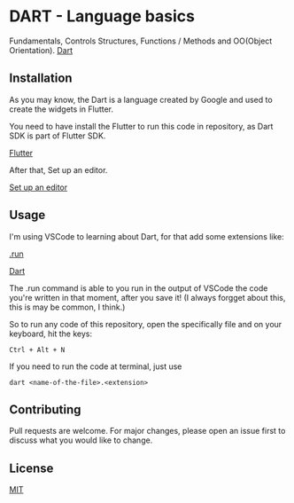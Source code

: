 # DART - Language basics

Fundamentals, Controls Structures, Functions / Methods and OO(Object Orientation).
[Dart](https://dart.dev/)

## Installation

As you may know, the Dart is a language created by Google and used to create the widgets in Flutter.

You need to have install the Flutter to run this code in repository, as Dart SDK is part of Flutter SDK. 

[Flutter](https://flutter.dev/docs/get-started/install)

After that, Set up an editor.

[Set up an editor](https://flutter.dev/docs/get-started/editor)

## Usage

I'm using VSCode to learning about Dart, for that add some extensions like:

[.run](https://github.com/formulahendry/vscode-code-runner)

[Dart](https://github.com/Dart-Code/Dart-Code)

The .run command is able to you run in the output of VSCode the code you're written in that moment, after you save it! (I always forgget about this, this is may be common, I think.)

So to run any code of this repository, open the specifically file and on your keyboard, hit the keys:
```
Ctrl + Alt + N
```

If you need to run the code at terminal, just use 
```
dart <name-of-the-file>.<extension>
```

## Contributing
Pull requests are welcome. For major changes, please open an issue first to discuss what you would like to change.

## License
[MIT](https://choosealicense.com/licenses/mit/)